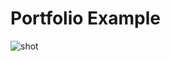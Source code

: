 
<h1>Portfolio Example</h1>

![shot](https://github.com/itsDevRahul/itsdevrahul.github.io/assets/154493796/04c1fc54-34de-43ea-aeb9-8d8ed012bc87)

